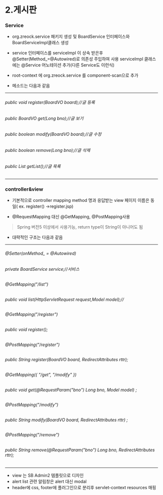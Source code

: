 # 2.게시판

### Service

- org.zreock.service 패키지 생성 및 BoardService 인터페이스와 BoardServiceImpl클래스 생성

- service 인터페이스를 serviceImpl 이 상속 받은후 @Setter(Method_=@Autowired)로 의존성 주입하여 사용
serviceImpl 클래스에는 @Service 어노테이션 추가(다른 Service도 이런식)

- root-context 에 org.zreock.service 를 component-scan으로 추가

- 메소드는 다음과 같음 

*************************************************
###### public void register(BoardVO board);//글 등록
	
###### public BoardVO get(Long bno);//글 보기
	
###### public boolean modify(BoardVO board);//글 수정
	
###### public boolean remove(Long bno);//글 삭제
	
###### public List<BoardVO> getList();//글 목록
*************************************************


### controller&view

- 기본적으로 controller mapping method 명과 응답받는 view 페이지 이름은 동일( ex. register() ->register.jsp)

- @RequestMapping 대신 @GetMapping, @PostMapping사용
>Spring 버전5 이상에서 사용가능, return type이 String이 아니어도 됨

- 대략적인 구조는 다음과 같음
*******************************************
###### @Setter(onMethod_ = @Autowired)
######  private BoardService service;//서비스
###### 	
###### 	@GetMapping("/list")
###### 	public void list(HttpServletRequest request,Model model);//
###### 
######  @GetMapping("/register")
###### 	public void register();
###### 
######  @PostMapping("/register")
###### 	public String register(BoardVO board, RedirectAttributes rttr);

######  @GetMapping({ "/get", "/modify" })
###### 	public void get(@RequestParam("bno") Long bno, Model model) ;
###### 
###### @PostMapping("/modify")
###### 	public String modify(BoardVO board, RedirectAttributes rttr) ;
###### 
######  @PostMapping("/remove")
###### 	public String remove(@RequestParam("bno") Long bno, RedirectAttributes rttr);
****************************************************************************************************

- view 는 SB Admin2 템플릿으로 디자인
- alert list 관련 알림창은 alert 대신 modal 
- header에 css, footer에 플러그인으로 분리후 servlet-context resources 매핑
